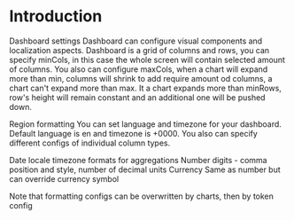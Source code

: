 # Introduction
Dashboard settings
Dashboard can configure visual components and localization aspects. Dashboard is a grid of columns and rows, you can specify minCols, in this case the whole screen will contain selected amount of columns. You also can configure maxCols, when a chart will expand more than min, columns will shrink to add require amount od columns, a chart can't expand more than max. It a chart expands more than minRows, row's height will remain constant and an additional one will be pushed down.

Region formatting
You can set language and timezone for your dashboard. Default language is en and timezone is +0000. You also can specify different configs of individual column types.

Date
locale
timezone
formats for aggregations
Number
digits - comma position and style, number of decimal units
Currency
Same as number but can override currency symbol

Note that formatting configs can be overwritten by charts, then by token config